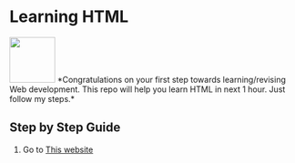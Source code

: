 # Learning HTML
<img src="http://pixelartmaker-data-78746291193.nyc3.digitaloceanspaces.com/image/506be14633f06ad.png" height ="80px">
*Congratulations on your first step towards learning/revising  Web development. This repo will help you learn HTML in next 1 hour. Just follow my steps.*

## Step by Step Guide

1. Go to [This website](https://developer.mozilla.org/en-US/docs/Web/HTML)
